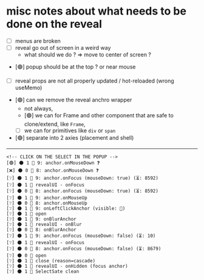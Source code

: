 # misc notes about what needs to be done on the reveal

- [ ] menus are broken
- [ ] reveal go out of screen in a weird way
    -   what should we do ? => move to center of screen ?

- [🟢] popup should be at the top ? or near mouse

- [ ] reveal props are not all properly updated / hot-reloaded (wrong useMemo)

- [🟢] can we remove the reveal anchro wrapper
    - not always,
    - [🟢] we can for Frame and other component that are safe to clone/extend, like `Frame`,
    - [ ] we can for primitives like `div` or `span`

- [🟢] separate into 2 axies (placement and shell)


-----------


```
<!-- CLICK ON THE SELECT IN THE POPUP -->
[🟢] 🌑 1 🎩 9: anchor.onMouseDown ❓
[❌] 🌑 0 🎩 8: anchor.onMouseDown ❓
[❔] 🌑 1 🎩 9: anchor.onFocus (mouseDown: true) (⏳: 8592)
[❔] 🌑 1 🔶 revealUI - onFocus
[❔] 🌑 0 🎩 8: anchor.onFocus (mouseDown: true) (⏳: 8592)
[❔] 🌑 1 🎩 9: anchor.onMouseUp
[❔] 🌑 0 🎩 8: anchor.onMouseUp
[❔] 🌑 1 🎩 9: onLeftClickAnchor (visible: 🔴)
[❔] 🌑 1 🚨 open
[❔] 🌑 1 🎩 9: onBlurAnchor
[❔] 🌑 1 🔶 revealUI - onBlur
[❔] 🌑 0 🎩 8: onBlurAnchor
[❔] 🌑 1 🎩 9: anchor.onFocus (mouseDown: false) (⏳: 10)
[❔] 🌑 1 🔶 revealUI - onFocus
[❔] 🌑 0 🎩 8: anchor.onFocus (mouseDown: false) (⏳: 8679)
[❔] 🌑 0 🚨 open
[❔] 🌑 1 🚨 close (reason=cascade)
[❔] 🌑 1 🔶 revealUI - onHidden (focus anchor)
[❔] 🌑 1 🔶 SelectSate clean
```